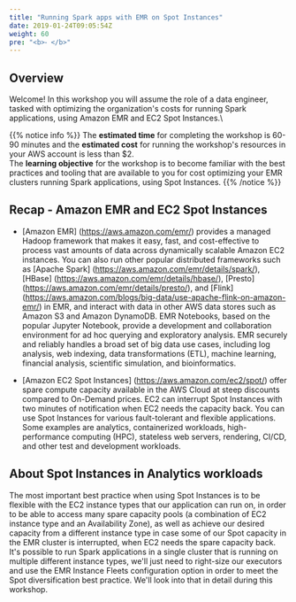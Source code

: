 ```yaml
---
title: "Running Spark apps with EMR on Spot Instances"
date: 2019-01-24T09:05:54Z
weight: 60
pre: "<b>⁃ </b>"
---
```


## Overview

Welcome! In this workshop you will assume the role of a data engineer, tasked with optimizing the organization's costs for running Spark applications, using Amazon EMR and EC2 Spot Instances.\

{{% notice info %}} The **estimated time** for completing the workshop is 60-90 minutes and the **estimated cost** for running the workshop's resources in your AWS account is less than $2.\
The **learning objective** for the workshop is to become familiar with the best practices and tooling that are available to you for cost optimizing your EMR clusters running Spark applications, using Spot Instances. {{% /notice %}}

## Recap - Amazon EMR and EC2 Spot Instances

* [Amazon EMR] (https://aws.amazon.com/emr/) provides a managed Hadoop framework that makes it easy, fast, and cost-effective to process vast amounts of data across dynamically scalable Amazon EC2 instances. You can also run other popular distributed frameworks such as [Apache Spark] (https://aws.amazon.com/emr/details/spark/), [HBase] (https://aws.amazon.com/emr/details/hbase/), [Presto] (https://aws.amazon.com/emr/details/presto/), and [Flink] (https://aws.amazon.com/blogs/big-data/use-apache-flink-on-amazon-emr/) in EMR, and interact with data in other AWS data stores such as Amazon S3 and Amazon DynamoDB. EMR Notebooks, based on the popular Jupyter Notebook, provide a development and collaboration environment for ad hoc querying and exploratory analysis.
  EMR securely and reliably handles a broad set of big data use cases, including log analysis, web indexing, data transformations (ETL), machine learning, financial analysis, scientific simulation, and bioinformatics.
    
* [Amazon EC2 Spot Instances] (https://aws.amazon.com/ec2/spot/) offer spare compute capacity available in the AWS Cloud at steep discounts compared to On-Demand prices. EC2 can interrupt Spot Instances with two minutes of notification when EC2 needs the capacity back. You can use Spot Instances for various fault-tolerant and flexible applications. Some examples are analytics, containerized workloads, high-performance computing (HPC), stateless web servers, rendering, CI/CD, and other test and development workloads.

## About Spot Instances in Analytics workloads
The most important best practice when using Spot Instances is to be flexible with the EC2 instance types that our application can run on, in order to be able to access many spare capacity pools (a combination of EC2 instance type and an Availability Zone), as well as achieve our desired capacity from a different instance type in case some of our Spot capacity in the EMR cluster is interrupted, when EC2 needs the spare capacity back.\
It's possible to run Spark applications in a single cluster that is running on multiple different instance types, we'll just need to right-size our executors and use the EMR Instance Fleets configuration option in order to meet the Spot diversification best practice. We'll look into that in detail during this workshop.

